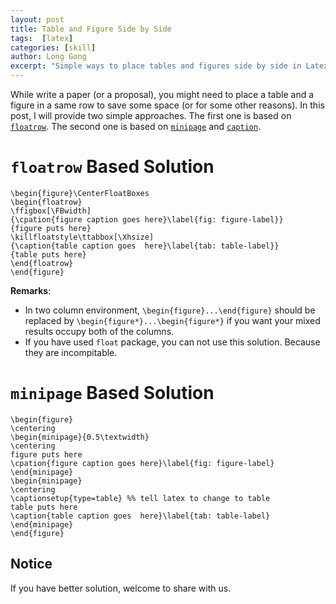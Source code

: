 ```yaml
---
layout: post
title: Table and Figure Side by Side
tags:  [latex]
categories: [skill]
author: Long Gong
excerpt: "Simple ways to place tables and figures side by side in Latex"
---
```



While write a paper (or a proposal), you might need to place a table and a figure in a same row to save some space (or
for some other reasons). In this post, I will provide two simple approaches. The first one is based on [`floatrow`](http://ctan.mackichan.com/macros/latex/contrib/floatrow/floatrow.pdf).
 The second one is based on [`minipage`](https://en.wikibooks.org/wiki/LaTeX/Boxes#minipage_and_parbox) and [`caption`](http://mirror.unl.edu/ctan/macros/latex/contrib/caption/caption-eng.pdf).





`floatrow` Based Solution
=========================

```TeX
\begin{figure}\CenterFloatBoxes
\begin{floatrow}
\ffigbox[\FBwidth]
{\cpation{figure caption goes here}\label{fig: figure-label}}
{figure puts here}
\killfloatstyle\ttabbox[\Xhsize]
{\caption{table caption goes  here}\label{tab: table-label}}
{table puts here}
\end{floatrow}
\end{figure}
```

**Remarks**:

+ In two column environment, `\begin{figure}...\end{figure}` should be replaced by `\begin{figure*}...\begin{figure*}` if
you want your mixed results occupy both of the columns.
+ If you have used `float` package, you can not use this solution. Because they are incompitable.




`minipage` Based Solution
=========================

```TeX
\begin{figure}
\centering
\begin{minipage}{0.5\textwidth}
\centering
figure puts here
\cpation{figure caption goes here}\label{fig: figure-label}
\end{minipage}
\begin{minipage}
\centering
\captionsetup{type=table} %% tell latex to change to table
table puts here
\caption{table caption goes  here}\label{tab: table-label}
\end{minipage}
\end{figure}
```

Notice
------

If you have better solution, welcome to share with us.


